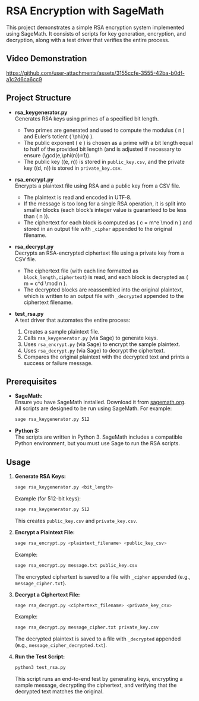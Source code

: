 # RSA Encryption with SageMath

This project demonstrates a simple RSA encryption system implemented using SageMath. It consists of scripts for key generation, encryption, and decryption, along with a test driver that verifies the entire process.

## Video Demonstration



https://github.com/user-attachments/assets/3155ccfe-3555-42ba-b0df-a1c2d6ca6cc9



## Project Structure

- **rsa_keygenerator.py**  
  Generates RSA keys using primes of a specified bit length.  
  - Two primes are generated and used to compute the modulus \( n \) and Euler’s totient \( \phi(n) \).  
  - The public exponent \( e \) is chosen as a prime with a bit length equal to half of the provided bit length (and is adjusted if necessary to ensure \(\gcd(e,\phi(n))=1\)).  
  - The public key \((e, n)\) is stored in `public_key.csv`, and the private key \((d, n)\) is stored in `private_key.csv`.

- **rsa_encrypt.py**  
  Encrypts a plaintext file using RSA and a public key from a CSV file.  
  - The plaintext is read and encoded in UTF‑8.  
  - If the message is too long for a single RSA operation, it is split into smaller blocks (each block’s integer value is guaranteed to be less than \( n \)).  
  - The ciphertext for each block is computed as \( c = m^e \mod n \) and stored in an output file with `_cipher` appended to the original filename.

- **rsa_decrypt.py**  
  Decrypts an RSA-encrypted ciphertext file using a private key from a CSV file.  
  - The ciphertext file (with each line formatted as `block_length,ciphertext`) is read, and each block is decrypted as \( m = c^d \mod n \).  
  - The decrypted blocks are reassembled into the original plaintext, which is written to an output file with `_decrypted` appended to the ciphertext filename.

- **test_rsa.py**  
  A test driver that automates the entire process:  
  1. Creates a sample plaintext file.
  2. Calls `rsa_keygenerator.py` (via Sage) to generate keys.
  3. Uses `rsa_encrypt.py` (via Sage) to encrypt the sample plaintext.
  4. Uses `rsa_decrypt.py` (via Sage) to decrypt the ciphertext.
  5. Compares the original plaintext with the decrypted text and prints a success or failure message.

## Prerequisites

- **SageMath:**  
  Ensure you have SageMath installed. Download it from [sagemath.org](https://www.sagemath.org).  
  All scripts are designed to be run using SageMath. For example:
  ```bash
  sage rsa_keygenerator.py 512
  ```

- **Python 3:**  
  The scripts are written in Python 3. SageMath includes a compatible Python environment, but you must use Sage to run the RSA scripts.

## Usage

1. **Generate RSA Keys:**
   ```bash
   sage rsa_keygenerator.py <bit_length>
   ```
   Example (for 512-bit keys):
   ```bash
   sage rsa_keygenerator.py 512
   ```
   This creates `public_key.csv` and `private_key.csv`.

2. **Encrypt a Plaintext File:**
   ```bash
   sage rsa_encrypt.py <plaintext_filename> <public_key_csv>
   ```
   Example:
   ```bash
   sage rsa_encrypt.py message.txt public_key.csv
   ```
   The encrypted ciphertext is saved to a file with `_cipher` appended (e.g., `message_cipher.txt`).

3. **Decrypt a Ciphertext File:**
   ```bash
   sage rsa_decrypt.py <ciphertext_filename> <private_key_csv>
   ```
   Example:
   ```bash
   sage rsa_decrypt.py message_cipher.txt private_key.csv
   ```
   The decrypted plaintext is saved to a file with `_decrypted` appended (e.g., `message_cipher_decrypted.txt`).

4. **Run the Test Script:**
   ```bash
   python3 test_rsa.py
   ```
   This script runs an end-to-end test by generating keys, encrypting a sample message, decrypting the ciphertext, and verifying that the decrypted text matches the original.
